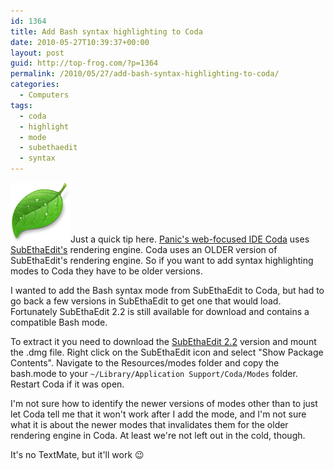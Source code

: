 ```yaml
---
id: 1364
title: Add Bash syntax highlighting to Coda
date: 2010-05-27T10:39:37+00:00
layout: post
guid: http://top-frog.com/?p=1364
permalink: /2010/05/27/add-bash-syntax-highlighting-to-coda/
categories:
  - Computers
tags:
  - coda
  - highlight
  - mode
  - subethaedit
  - syntax
---
```

<img class="alignright" src="/assets/articles/coda-icon.png" alt="Coda Logo" />Just a quick tip here. [Panic's web-focused IDE Coda](http://panic.com/coda/) uses [SubEthaEdit's](http://www.codingmonkeys.de/subethaedit/) rendering engine. Coda uses an OLDER version of SubEthaEdit's rendering engine. So if you want to add syntax highlighting modes to Coda they have to be older versions. 

I wanted to add the Bash syntax mode from SubEthaEdit to Coda, but had to go back a few versions in SubEthaEdit to get one that would load. Fortunately SubEthaEdit 2.2 is still available for download and contains a compatible Bash mode.

To extract it you need to download the [SubEthaEdit 2.2](http://www.codingmonkeys.de/subethaedit/old/SubEthaEdit-2.2.dmg) version and mount the .dmg file. Right click on the SubEthaEdit icon and select "Show Package Contents". Navigate to the Resources/modes folder and copy the bash.mode to your `~/Library/Application Support/Coda/Modes` folder. Restart Coda if it was open.

I'm not sure how to identify the newer versions of modes other than to just let Coda tell me that it won't work after I add the mode, and I'm not sure what it is about the newer modes that invalidates them for the older rendering engine in Coda. At least we're not left out in the cold, though.

It's no TextMate, but it'll work 😉
